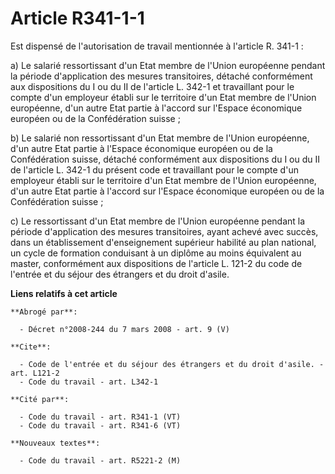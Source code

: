 # Article R341-1-1

Est dispensé de l'autorisation de travail mentionnée à l'article R. 341-1 :

a) Le salarié ressortissant d'un Etat membre de l'Union européenne pendant la période d'application des mesures transitoires,
détaché conformément aux dispositions du I ou du II de l'article L. 342-1 et travaillant pour le compte d'un employeur établi
sur le territoire d'un Etat membre de l'Union européenne, d'un autre Etat partie à l'accord sur l'Espace économique européen
ou de la Confédération suisse ;

b) Le salarié non ressortissant d'un Etat membre de l'Union européenne, d'un autre Etat partie à l'Espace économique européen
ou de la Confédération suisse, détaché conformément aux dispositions du I ou du II de l'article L. 342-1 du présent code et
travaillant pour le compte d'un employeur établi sur le territoire d'un Etat membre de l'Union européenne, d'un autre Etat
partie à l'accord sur l'Espace économique européen ou de la Confédération suisse ;

c) Le ressortissant d'un Etat membre de l'Union européenne pendant la période d'application des mesures transitoires, ayant
achevé avec succès, dans un établissement d'enseignement supérieur habilité au plan national, un cycle de formation
conduisant à un diplôme au moins équivalent au master, conformément aux dispositions de l'article L. 121-2 du code de
l'entrée et du séjour des étrangers et du droit d'asile.

**Liens relatifs à cet article**

	**Abrogé par**:

	  - Décret n°2008-244 du 7 mars 2008 - art. 9 (V)

	**Cite**:

	  - Code de l'entrée et du séjour des étrangers et du droit d'asile. - art. L121-2
	  - Code du travail - art. L342-1

	**Cité par**:

	  - Code du travail - art. R341-1 (VT)
	  - Code du travail - art. R341-6 (VT)

	**Nouveaux textes**:

	  - Code du travail - art. R5221-2 (M)
